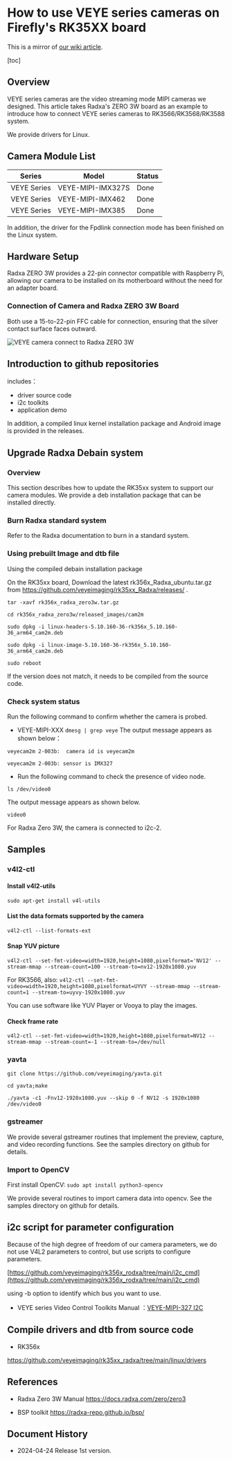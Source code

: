 # How to use VEYE series cameras on Firefly's RK35XX board
This is a mirror of [our wiki article](https://wiki.veye.cc/index.php/VEYE_CS_Camera_on_Radxa_Boards).

[toc]

## Overview
VEYE series cameras are the video streaming mode MIPI cameras we designed. This article takes Radxa's ZERO 3W board as an example to introduce how to connect VEYE series cameras to RK3566/RK3568/RK3588 system.

We provide drivers for Linux.

## Camera Module List

| Series  | Model  | Status  |
| ------------ | ------------ | ------------ |
| VEYE Series  | VEYE-MIPI-IMX327S  | Done  |
| VEYE Series  | VEYE-MIPI-IMX462  | Done  |
| VEYE Series  | VEYE-MIPI-IMX385  | Done  |
In addition, the driver for the Fpdlink connection mode has been finished on the Linux system.

## Hardware Setup
Radxa ZERO 3W provides a 22-pin connector compatible with Raspberry Pi, allowing our camera to be installed on its motherboard without the need for an adapter board.

### Connection of Camera and Radxa ZERO 3W Board
Both use a 15-to-22-pin FFC cable for connection, ensuring that the silver contact surface faces outward.

![VEYE camera connect to Radxa ZERO 3W](resources/VEYE_camera_connect_to_Radxa_ZERO_3W.jpg)

## Introduction to github repositories
includes：
- driver source code
- i2c toolkits
- application demo

In addition, a compiled linux kernel installation package and Android image is provided in the releases.

## Upgrade Radxa Debain system
### Overview
This section describes how to update the RK35xx system to support our camera modules.
We provide a deb installation package that can be installed directly.

### Burn Radxa standard system
Refer to the Radxa documentation to burn in a standard system.

### Using prebuilt Image and dtb file
Using the compiled debain installation package

On the RK35xx board,
Download the latest rk356x_Radxa_ubuntu.tar.gz from https://github.com/veyeimaging/rk35xx_Radxa/releases/ .


```shell
tar -xavf rk356x_radxa_zero3w.tar.gz

cd rk356x_radxa_zero3w/released_images/cam2m

sudo dpkg -i linux-headers-5.10.160-36-rk356x_5.10.160-36_arm64_cam2m.deb

sudo dpkg -i linux-image-5.10.160-36-rk356x_5.10.160-36_arm64_cam2m.deb

sudo reboot
```
If the version does not match, it needs to be compiled from the source code.

### Check system status
Run the following command to confirm whether the camera is probed.
- VEYE-MIPI-XXX
`dmesg | grep veye`
The output message appears as shown below：
```
veyecam2m 2-003b:  camera id is veyecam2m

veyecam2m 2-003b: sensor is IMX327
```
- Run the following command to check the presence of video node.

`ls /dev/video0`

The output message appears as shown below.

`video0`

For Radxa Zero 3W, the camera is connected to i2c-2.

## Samples
### v4l2-ctl

#### Install v4l2-utils

`sudo apt-get install v4l-utils`

####  List the data formats supported by the camera

`v4l2-ctl --list-formats-ext`

#### Snap YUV picture

`v4l2-ctl --set-fmt-video=width=1920,height=1080,pixelformat='NV12' --stream-mmap --stream-count=100 --stream-to=nv12-1920x1080.yuv`

For RK3566, also:
`v4l2-ctl --set-fmt-video=width=1920,height=1080,pixelformat=UYVY --stream-mmap --stream-count=1 --stream-to=uyvy-1920x1080.yuv`

You can use software like YUV Player or Vooya to play the images.

#### Check frame rate
`v4l2-ctl --set-fmt-video=width=1920,height=1080,pixelformat=NV12 --stream-mmap --stream-count=-1 --stream-to=/dev/null`

### yavta
```
git clone https://github.com/veyeimaging/yavta.git

cd yavta;make

./yavta -c1 -Fnv12-1920x1080.yuv --skip 0 -f NV12 -s 1920x1080 /dev/video0
```

### gstreamer
We provide several gstreamer routines that implement the preview, capture, and video recording functions. See the samples directory on github for details.

### Import to OpenCV

First install OpenCV:
`sudo apt install python3-opencv`

We provide several routines to import camera data into opencv. See the samples directory on github for details.

## i2c script for parameter configuration

Because of the high degree of freedom of our camera parameters, we do not use V4L2 parameters to control, but use scripts to configure parameters.

[https://github.com/veyeimaging/rk356x_rodxa/tree/main/i2c_cmd](https://github.com/veyeimaging/rk356x_rodxa/tree/main/i2c_cmd)

using -b option to identify which bus you want to use.

- VEYE series
Video Control Toolkits Manual ：[VEYE-MIPI-327 I2C](http://wiki.veye.cc/index.php/VEYE-MIPI-290/327_i2c/)

##  Compile drivers and dtb from source code
- RK356x

https://github.com/veyeimaging/rk35xx_radxa/tree/main/linux/drivers

## References

- Radxa Zero 3W Manual
https://docs.radxa.com/zero/zero3

- BSP toolkit
https://radxa-repo.github.io/bsp/

## Document History
- 2024-04-24
Release 1st version.
